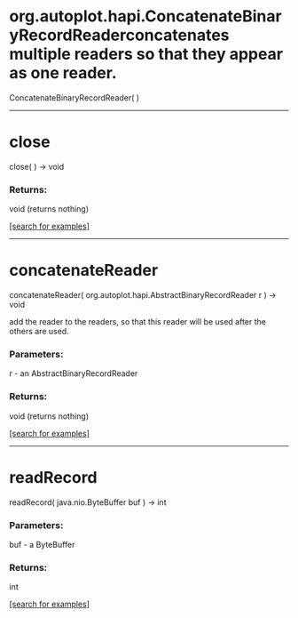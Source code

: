 # org.autoplot.hapi.ConcatenateBinaryRecordReaderconcatenates multiple readers so that they appear as one reader.
ConcatenateBinaryRecordReader( )


***
<a name="close"></a>
# close
close(  ) &rarr; void



### Returns:
void (returns nothing)


<a href="https://github.com/autoplot/dev/search?q=close&unscoped_q=close">[search for examples]</a>

***
<a name="concatenateReader"></a>
# concatenateReader
concatenateReader( org.autoplot.hapi.AbstractBinaryRecordReader r ) &rarr; void

add the reader to the readers, so that this reader will be used after the
 others are used.

### Parameters:
r - an AbstractBinaryRecordReader

### Returns:
void (returns nothing)


<a href="https://github.com/autoplot/dev/search?q=concatenateReader&unscoped_q=concatenateReader">[search for examples]</a>

***
<a name="readRecord"></a>
# readRecord
readRecord( java.nio.ByteBuffer buf ) &rarr; int



### Parameters:
buf - a ByteBuffer

### Returns:
int


<a href="https://github.com/autoplot/dev/search?q=readRecord&unscoped_q=readRecord">[search for examples]</a>

